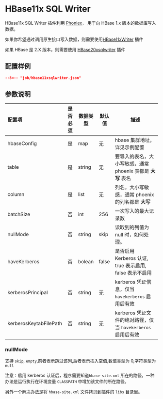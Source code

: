 # HBase11x SQL Writer

HBase11x SQL Writer 插件利用 [Phoniex](https://phoenix.apache.org)， 用于向 HBase 1.x 版本的数据库写入数据。

如果你希望通过调用原生接口写入数据，则需要使用[HBase11xWriter](../hbase11xwriter) 插件

如果 HBase 是 2.X 版本，则需要使用 [HBase20xsqlwriter](../hbase20xsqlwriter) 插件

## 配置样例

```json
--8<-- "job/hbase11xsqlwriter.json"
```

## 参数说明

| 配置项                 | 是否必须 | 数据类型 | 默认值 | 描述                                                        |
| :--------------------- | :------: | -------- | ------ | ----------------------------------------------------------- |
| hbaseConfig            |    是    | map      | 无     | hbase 集群地址，详见示例配置                                |
| table                  |    是    | string   | 无     | 要导入的表名，大小写敏感，通常 phoenix 表都是 **大写** 表名 |
| column                 |    是    | list     | 无     | 列名，大小写敏感，通常 phoenix 的列名都是 **大写**          |
| batchSize              |    否    | int      | 256    | 一次写入的最大记录数                                        |
| nullMode               |    否    | string   | skip   | 读取到的列值为 null 时，如何处理。                          |
| haveKerberos           |    否    | bolean   | false  | 是否启用 Kerberos 认证, true 表示启用, false 表示不启用     |
| kerberosPrincipal      |    否    | string   | 无      | kerberos 凭证信息，仅当 `havekerberos` 启用后有效           |
| kerberosKeytabFilePath |    否    | string   | 无      | kerberos 凭证文件的绝对路径，仅当 `havekerberos` 启用后有效 |

### nullMode

支持 `skip`, `empty`,前者表示跳过该列,后者表示插入空值,数值类型为 0,字符类型为 `null`

注意：启用 kerberos 认证后，程序需要知道`hbase-site.xml` 所在的路径，一种办法是运行执行在环境变量 `CLASSPATH` 中增加该文件的所在路径。

另外一个解决办法是将 `hbase-site.xml` 文件拷贝到插件的 `libs` 目录里。
